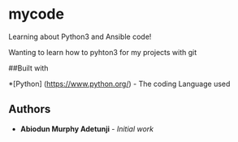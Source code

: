 # mycode
Learning about Python3 and Ansible code!

Wanting to learn how to pyhton3 for my projects with git 

##Built with

*[Python] (https://www.python.org/) - The coding Language used 

## Authors

* **Abiodun Murphy Adetunji** - *Initial work* 

